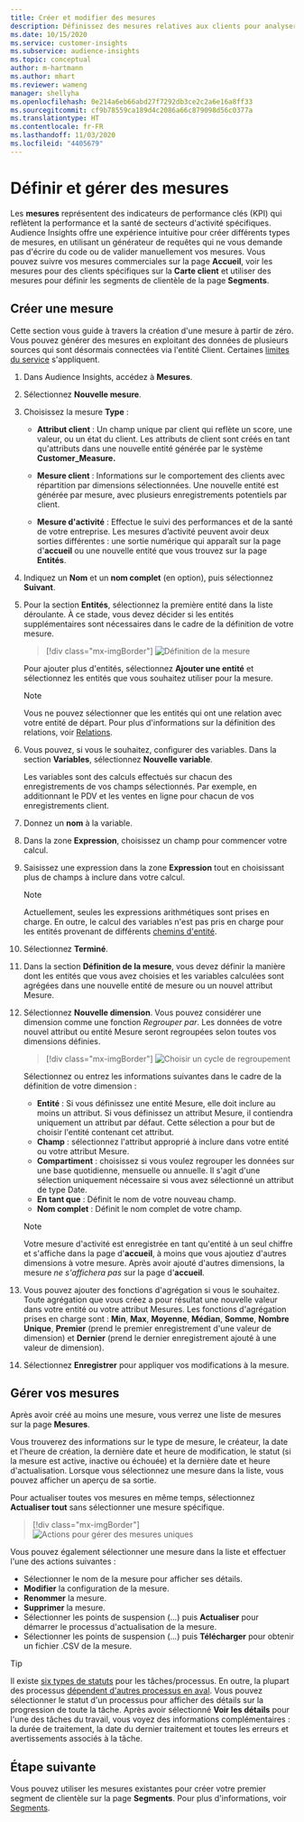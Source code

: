 ```yaml
---
title: Créer et modifier des mesures
description: Définissez des mesures relatives aux clients pour analyser et refléter la performance de certains domaines d'activité.
ms.date: 10/15/2020
ms.service: customer-insights
ms.subservice: audience-insights
ms.topic: conceptual
author: m-hartmann
ms.author: mhart
ms.reviewer: wameng
manager: shellyha
ms.openlocfilehash: 0e214a6eb66abd27f7292db3ce2c2a6e16a8ff33
ms.sourcegitcommit: cf9b78559ca189d4c2086a66c879098d56c0377a
ms.translationtype: HT
ms.contentlocale: fr-FR
ms.lasthandoff: 11/03/2020
ms.locfileid: "4405679"
---
```

# <a name="define-and-manage-measures"></a>Définir et gérer des mesures

Les **mesures** représentent des indicateurs de performance clés (KPI) qui reflètent la performance et la santé de secteurs d'activité spécifiques. Audience Insights offre une expérience intuitive pour créer différents types de mesures, en utilisant un générateur de requêtes qui ne vous demande pas d'écrire du code ou de valider manuellement vos mesures. Vous pouvez suivre vos mesures commerciales sur la page **Accueil**, voir les mesures pour des clients spécifiques sur la **Carte client** et utiliser des mesures pour définir les segments de clientèle de la page **Segments**.

## <a name="create-a-measure"></a>Créer une mesure

Cette section vous guide à travers la création d'une mesure à partir de zéro. Vous pouvez générer des mesures en exploitant des données de plusieurs sources qui sont désormais connectées via l'entité Client. Certaines [limites du service](service-limits.md) s'appliquent.

1. Dans Audience Insights, accédez à **Mesures**.

2. Sélectionnez **Nouvelle mesure**.

3. Choisissez la mesure **Type** :

   - **Attribut client** : Un champ unique par client qui reflète un score, une valeur, ou un état du client. Les attributs de client sont créés en tant qu'attributs dans une nouvelle entité générée par le système **Customer_Measure.**

   - **Mesure client** : Informations sur le comportement des clients avec répartition par dimensions sélectionnées. Une nouvelle entité est générée par mesure, avec plusieurs enregistrements potentiels par client.

   - **Mesure d'activité** : Effectue le suivi des performances et de la santé de votre entreprise. Les mesures d’activité peuvent avoir deux sorties différentes : une sortie numérique qui apparaît sur la page d'**accueil** ou une nouvelle entité que vous trouvez sur la page **Entités**.

4. Indiquez un **Nom** et un **nom complet** (en option), puis sélectionnez **Suivant**.

5. Pour la section **Entités**, sélectionnez la première entité dans la liste déroulante. À ce stade, vous devez décider si les entités supplémentaires sont nécessaires dans le cadre de la définition de votre mesure.

   > [!div class="mx-imgBorder"]
   > ![Définition de la mesure](media/measure-definition.png "Définition de la mesure")

   Pour ajouter plus d'entités, sélectionnez **Ajouter une entité** et sélectionnez les entités que vous souhaitez utiliser pour la mesure.

   > [!NOTE]
   > Vous ne pouvez sélectionner que les entités qui ont une relation avec votre entité de départ. Pour plus d'informations sur la définition des relations, voir [Relations](relationships.md).

6. Vous pouvez, si vous le souhaitez, configurer des variables. Dans la section **Variables**, sélectionnez **Nouvelle variable**.

   Les variables sont des calculs effectués sur chacun des enregistrements de vos champs sélectionnés. Par exemple, en additionnant le PDV et les ventes en ligne pour chacun de vos enregistrements client.

7. Donnez un **nom** à la variable.

8. Dans la zone **Expression**, choisissez un champ pour commencer votre calcul.

9. Saisissez une expression dans la zone **Expression** tout en choisissant plus de champs à inclure dans votre calcul.

   > [!NOTE]
   > Actuellement, seules les expressions arithmétiques sont prises en charge. En outre, le calcul des variables n'est pas pris en charge pour les entités provenant de différents [chemins d'entité](relationships.md).

10. Sélectionnez **Terminé**.

11. Dans la section **Définition de la mesure**, vous devez définir la manière dont les entités que vous avez choisies et les variables calculées sont agrégées dans une nouvelle entité de mesure ou un nouvel attribut Mesure.

12. Sélectionnez **Nouvelle dimension**. Vous pouvez considérer une dimension comme une fonction *Regrouper par*. Les données de votre nouvel attribut ou entité Mesure seront regroupées selon toutes vos dimensions définies.

    > [!div class="mx-imgBorder"]
    > ![Choisir un cycle de regroupement](media/measures-businessreport-measure-definition2.png "Choisir un cycle de regroupement")

    Sélectionnez ou entrez les informations suivantes dans le cadre de la définition de votre dimension :

    - **Entité** : Si vous définissez une entité Mesure, elle doit inclure au moins un attribut. Si vous définissez un attribut Mesure, il contiendra uniquement un attribut par défaut. Cette sélection a pour but de choisir l'entité contenant cet attribut.
    - **Champ** : sélectionnez l'attribut approprié à inclure dans votre entité ou votre attribut Mesure.
    - **Compartiment** : choisissez si vous voulez regrouper les données sur une base quotidienne, mensuelle ou annuelle. Il s'agit d'une sélection uniquement nécessaire si vous avez sélectionné un attribut de type Date.
    - **En tant que** : Définit le nom de votre nouveau champ.
    - **Nom complet** : Définit le nom complet de votre champ.

    > [!NOTE]
    > Votre mesure d'activité est enregistrée en tant qu'entité à un seul chiffre et s'affiche dans la page d'**accueil**, à moins que vous ajoutiez d'autres dimensions à votre mesure. Après avoir ajouté d'autres dimensions, la mesure *ne s'affichera pas* sur la page d'**accueil**.

13. Vous pouvez ajouter des fonctions d'agrégation si vous le souhaitez. Toute agrégation que vous créez a pour résultat une nouvelle valeur dans votre entité ou votre attribut Mesures. Les fonctions d'agrégation prises en charge sont : **Min**, **Max**, **Moyenne**, **Médian**, **Somme**, **Nombre Unique**, **Premier** (prend le premier enregistrement d'une valeur de dimension) et **Dernier** (prend le dernier enregistrement ajouté à une valeur de dimension).

14. Sélectionnez **Enregistrer** pour appliquer vos modifications à la mesure.

## <a name="manage-your-measures"></a>Gérer vos mesures

Après avoir créé au moins une mesure, vous verrez une liste de mesures sur la page **Mesures**.

Vous trouverez des informations sur le type de mesure, le créateur, la date et l'heure de création, la dernière date et heure de modification, le statut (si la mesure est active, inactive ou échouée) et la dernière date et heure d'actualisation. Lorsque vous sélectionnez une mesure dans la liste, vous pouvez afficher un aperçu de sa sortie.

Pour actualiser toutes vos mesures en même temps, sélectionnez **Actualiser tout** sans sélectionner une mesure spécifique.

> [!div class="mx-imgBorder"]
> ![Actions pour gérer des mesures uniques](media/measure-actions.png "Actions pour gérer des mesures uniques")

Vous pouvez également sélectionner une mesure dans la liste et effectuer l'une des actions suivantes :

- Sélectionner le nom de la mesure pour afficher ses détails.
- **Modifier** la configuration de la mesure.
- **Renommer** la mesure.
- **Supprimer** la mesure.
- Sélectionner les points de suspension (...) puis **Actualiser** pour démarrer le processus d'actualisation de la mesure.
- Sélectionner les points de suspension (...) puis **Télécharger** pour obtenir un fichier .CSV de la mesure.

> [!TIP]
> Il existe [six types de statuts](system.md#status-types) pour les tâches/processus. En outre, la plupart des processus [dépendent d'autres processus en aval](system.md#refresh-policies). Vous pouvez sélectionner le statut d'un processus pour afficher des détails sur la progression de toute la tâche. Après avoir sélectionné **Voir les détails** pour l'une des tâches du travail, vous voyez des informations complémentaires : la durée de traitement, la date du dernier traitement et toutes les erreurs et avertissements associés à la tâche.

## <a name="next-step"></a>Étape suivante

Vous pouvez utiliser les mesures existantes pour créer votre premier segment de clientèle sur la page **Segments**. Pour plus d'informations, voir [Segments](segments.md).
